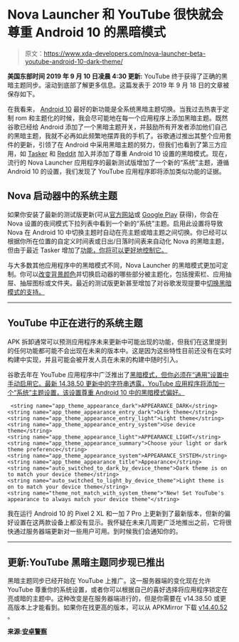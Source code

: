 # Nova Launcher 和 YouTube 很快就会尊重 Android 10 的黑暗模式

> 原文：<https://www.xda-developers.com/nova-launcher-beta-youtube-android-10-dark-theme/>

**美国东部时间 2019 年 9 月 10 日凌晨 4:30 更新:** YouTube 终于获得了正确的黑暗主题同步。滚动到底部了解更多信息。这篇发表于 2019 年 9 月 18 日的文章被保存如下。

在我看来， [Android 10](https://xda-developers.com/tag/android10) 最好的新功能是全系统黑暗主题切换。当我过去热衷于定制 rom 和主题化的时候，我会尽可能地在每一个应用程序上添加黑暗主题。既然谷歌已经给 Android 添加了一个黑暗主题开关，并鼓励所有开发者添加他们自己的黑暗主题，我就不必再如此频繁地摆弄我的手机了。谷歌通过推出其整个应用套件的更新，引领了在 Android 中采用黑暗主题的努力，但我们也看到了第三方应用，如 [Tasker](https://www.xda-developers.com/tasker-5-8-4-automate-android-10-dark-mode/) 和 [Reddit](https://www.xda-developers.com/reddit-for-android-android-q-dark-mode/) 加入并添加了尊重 Android 10 设置的黑暗模式。现在，流行的 Nova Launcher 应用程序的最新测试版增加了一个新的“系统”主题，遵循 Android 10 的设置，我们发现了 YouTube 应用程序即将添加类似功能的证据。

## Nova 启动器中的系统主题

如果你安装了最新的测试版更新(可从[官方网站](https://help.teslacoilapps.com/beta)或 [Google Play](https://play.google.com/apps/testing/com.teslacoilsw.launcher) 获得)，你会在 Nova 设置的夜间模式下拉列表中看到一个新的“系统”主题。启用此设置将导致 Nova 在 Android 10 中切换主题时自动在亮主题或暗主题之间切换。你已经可以根据你所在位置的自定义时间表或日出/日落时间表来自动化 Nova 的黑暗主题，但由于最近 Tasker 增加了[功能，你将可以更好地控制它。](https://www.xda-developers.com/tasker-5-8-4-automate-android-10-dark-mode/)

与大多数其他应用程序中的黑暗模式不同，Nova Launcher 的黑暗模式更加可定制。你可以[改变背景颜色](https://www.xda-developers.com/nova-launcher-different-night-mode-color-option/)并切换启动器的哪些部分被主题化，包括搜索栏、应用抽屉、抽屉图标或文件夹。最近的测试版更新甚至增加了对谷歌发现提要中[切换黑暗模式的支持。](https://www.xda-developers.com/nova-launcher-61-beta-dark-google-discover-numeric-dots-support/)

* * *

## YouTube 中正在进行的系统主题

APK 拆卸通常可以预测应用程序未来更新中可能出现的功能，但我们在这里提到的任何功能都可能不会出现在未来的版本中。这是因为这些特性目前还没有在实时构建中实现，并且可能会被开发人员在未来的构建中随时引入。

谷歌去年在 YouTube 应用程序中广泛推出了[黑暗模式，但你必须在“通用”设置中手动启用它。最新 14.38.50 更新中的字符串透露，YouTube 应用程序将添加一个“系统”主题设置，该设置尊重 Android 10 中的黑暗模式偏好。](https://www.xda-developers.com/youtube-dark-mode-android-roll-out/)

```
 <string name="app_theme_appearance_dark">APPEARANCE_DARK</string>
<string name="app_theme_appearance_entry_dark">Dark theme</string>
<string name="app_theme_appearance_entry_light">Light theme</string>
<string name="app_theme_appearance_entry_system">Use device theme</string>
<string name="app_theme_appearance_light">APPEARANCE_LIGHT</string>
<string name="app_theme_appearance_summary">Choose your light or dark theme preference</string>
<string name="app_theme_appearance_system">APPEARANCE_SYSTEM</string>
<string name="app_theme_appearance_title">Appearance</string>
<string name="auto_switched_to_dark_by_device_theme">Dark theme is on to match your device theme</string>
<string name="auto_switched_to_light_by_device_theme">Light theme is on to match your device theme</string>
<string name="theme_not_match_with_system_theme">"New! Set YouTube's appearance to always match your device theme"</string> 
```

我在运行 Android 10 的 Pixel 2 XL 和一加 7 Pro 上更新到了最新版本，但新的偏好设置在这两款设备上都没有显示。我怀疑在未来几周更广泛地推出之前，它将很快通过服务器端更新对一些用户可用。到时候我们会通知你的。

* * *

## 更新:YouTube 黑暗主题同步现已推出

黑暗主题同步已经开始在 YouTube 上推广。这一服务器端的变化现在允许 YouTube 尊重你的系统设置，或者你可以根据自己的喜好选择将应用程序锁定在亮或暗的主题中。这种改变是在服务器端进行的，但是你需要在 v14.38.50 或更高版本上才能看到。如果你在找更高的版本，可以从 APKMirror 下载 [v14.40.52](https://www.apkmirror.com/apk/google-inc/youtube/youtube-14-40-52-release/) 。

**来源:[安卓警察](https://www.androidpolice.com/2019/10/08/youtube-dark-theme-android-10/)**